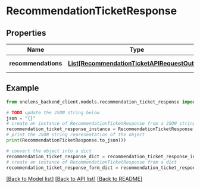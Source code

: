 # RecommendationTicketResponse


## Properties

Name | Type | Description | Notes
------------ | ------------- | ------------- | -------------
**recommendations** | [**List[RecommendationTicketAPIRequestOutput]**](RecommendationTicketAPIRequestOutput.md) | The recommendations | 

## Example

```python
from onelens_backend_client.models.recommendation_ticket_response import RecommendationTicketResponse

# TODO update the JSON string below
json = "{}"
# create an instance of RecommendationTicketResponse from a JSON string
recommendation_ticket_response_instance = RecommendationTicketResponse.from_json(json)
# print the JSON string representation of the object
print(RecommendationTicketResponse.to_json())

# convert the object into a dict
recommendation_ticket_response_dict = recommendation_ticket_response_instance.to_dict()
# create an instance of RecommendationTicketResponse from a dict
recommendation_ticket_response_form_dict = recommendation_ticket_response.from_dict(recommendation_ticket_response_dict)
```
[[Back to Model list]](../README.md#documentation-for-models) [[Back to API list]](../README.md#documentation-for-api-endpoints) [[Back to README]](../README.md)


